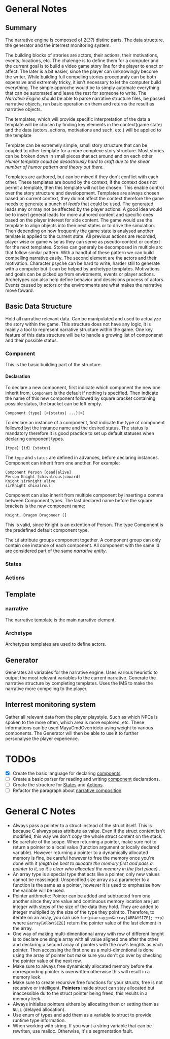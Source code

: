 # General Notes
## Summary
The narrative engine is composed of 2(*3?*) distinc parts. The data structure, the generator and the interrest monitoring system.

The building blocks of strories are actors, their actions, their motivations, events, locations, etc. The chalenge is to define them for a computer and the current goal is to build a video game story line for the player to enact or affect. The later is a bit easier, since the player can unknowingly become the writer. While building full compeling stories proceduraly can be both expensive and extremely tricky, it isn't necessary to let the computer build everything. The simple approche would be to simply automate everything that can be automated and leave the rest for someone to write.
The *Narrative Engine* should be able to parse narrative structure files, be passed narrative objects, run basic operation on them and returns the result as narrative objects.


The templates, which will provide specific interpretation of the data
a template will be chosen by finding key elements in the context(game state)
and the data (actors, actions, motivations and such, etc.) will be applied to the template

Template can be extremely simple, small story structure that can be coupled to other template for a more complexe story structure. Most stories can be broken down in small pieces that act around and on each other
*Humor template could be desastrously hard to craft due to the shear number of humor pattern and theory out there.*

Templates are authored, but can be mixed if they don't conflict with each other.
These templates are bound by the context, if the context does not permit a template, then this template will not be chosen. This enable control over the story structure and developpment. Templates are always chosen based on current context, they do not affect the context therefore the game needs to generate a bunch of *leads* that could be used. The generated leads may or may not be affected by the player actions. A good idea would be to insert general leads for more authored content and specific ones based on the player interest for side content.
The game would use the template to align objects into their next states or to drive the simulation. Then depending on how frequently the game state is analysed
another temlate is applied to the current state. All previous actions are recorded, player wise or game wise as they can serve as pseudo-context or context for the next templates.
Stories can generaly be decomposed in multiple arc that follow similar pattern. With a handful of these pattern we can build compelling narrative easily. The second element are the actors and their motivation. Character psyche can be hard to write, harder still to generate with a computer but it can be helped by archetype templates. Motivations and goals can be picked up from enviroments, events or player actions. Archetypes can also help define behavior and descisions process of actors. Events caused by actors or the environments are what makes the narrative move foward.
## Basic Data Structure
Hold all narrative relevant data. Can be manipulated and used to actualyze the story within the game. This structure does not have any logic, it is mainly a tool to represent narrative structure within the game.
One key feature of this data structure will be to handle a growing list of componenet and their possible status.
### Component
This is the basic building part of the structure.
#### Declaration
To declare a new component, first indicate which component the new one inherit from, `Component` is the default if nothing is specified. Then indicate the name of this new component followed by square bracket containing possible status, the bracket can be left empty.

`Component {type} [<{status| ...}|>]`

To declare an instance of a component, first indicate the type of component followed byt the instance name and the desired status. The status is mandatory therefore it is good practice to set up default statuses when declaring component types.

`{type} {id} {status}`

The `type` and `status` are defined in advances, before declaring instances. Component can inherit from one another. For example:
```
Component Person [dead|alive]
Person Knight [chivalrous|coward]
Knight sirKnight alive
sirKnight chivalrous
```
Component can also inherit from multiple component by inserting a comma between Component types. The last declared name before the square brackets is the new component name:
```
Knight, Dragon Dragoneer []
```

This is valid, since Knight is an extention of Person. The type Component is the predefined default component type.

The `id` attribute groups component together. A component group can only contain one instance of each component. All component with the same id are considered part of the same *narrative entity*.
### States
### Actions

## Template
### narrative
The narrative template is the main narrative element.
### Archetype
Archetypes templates are used to define actors. 
## Generator
Generates all variables for the narrative engine. Uses various heuristic to output the most relevant variables to the current narrative. Generate the narrative structure by completing templates. Uses the IMS to make the narrative more compeling to the player.
## Interrest monitoring system
Gather all relevant data from the player playstyle. Such as which NPCs is spoken to the more often, which area is more explored, etc. These informations can be used MayaCmdOverrideto asing weight to various components. The Generator will then be able to use it to further personalyse the player experience.
# TODOs
- [x] Create the basic language for declaring [compoents](#component).
- [ ] Create a basic parser for reading and writing [component](#component) declarations.
- [ ] Create the structure for [States](#states) and [Actions](#actions).
- [ ] Refactor the paragraph about [narrative composition](#narrative-composition)

# General C Notes
* Always pass a pointer to a struct instead of the struct itself. This is because C always pass attribute as value. Even if the struct content isn't modified, this way we don't copy the whole struct content on the stack.
* Be carefule of the scope. When returning a pointer, make sure not to return a pointer to a local value (function argument or locally declared variable). However returning a pointer to a dynamically allocated memory is fine, be careful however to free the memory once you're done with it *(migth be best to allocate the memory first and pass a pointer to it, so it's clear who allocated the memory in the fisrt place)* .
* An array type is a special type that acts like a pointer, only new values cannot be reassinged. Unspecified size array as a parameter to a function is the same as a pointer, however it is used to emphasise how the variable will be used.
* Pointer arithmetic: Pointer can be added and subtracted from one another since they are value and continuous memory location are just integer with steps of the size of the data they hold. They are added to integer multiplied by the size of the type they point to. Therefore, to iterate on an array, you can use `for(p=array;p<&array[ARRAYSIZE]; ++p)` where `&array[ARRAYSIZE]` return the pointer value of the last element in the array.
* One way of making multi-dimentionnal array with row of different lenght is to declare one single array with all value aligned one after the other and declaring a second array of pointers with the row's lenghts as each pointer. Then accessing the first one as a multi-dimentional is done using the array of pointer but make sure you don't go over by checking the pointer value of the next row.
* Make sure to always free dynamicaly allocated memory before the corresponding pointer is overwritten otherwise this will result in a memory leek.
* Make sure to create recursive free functions for your structs, free is not recursive or intelligent. **Pointers** inside struct can stay allocated but inaccessible du to the struct pointer being freed, this results in a memory leek.
* Always initialize pointers eithers by allocating them or setting them as `NULL` (delayed allocation).
* Use enum of types and add them as a variable to struct to provide runtime type information.
* When working with string. If you want a string variable that can be rewriten, use malloc. Otherwise, it's a segmentation fault.